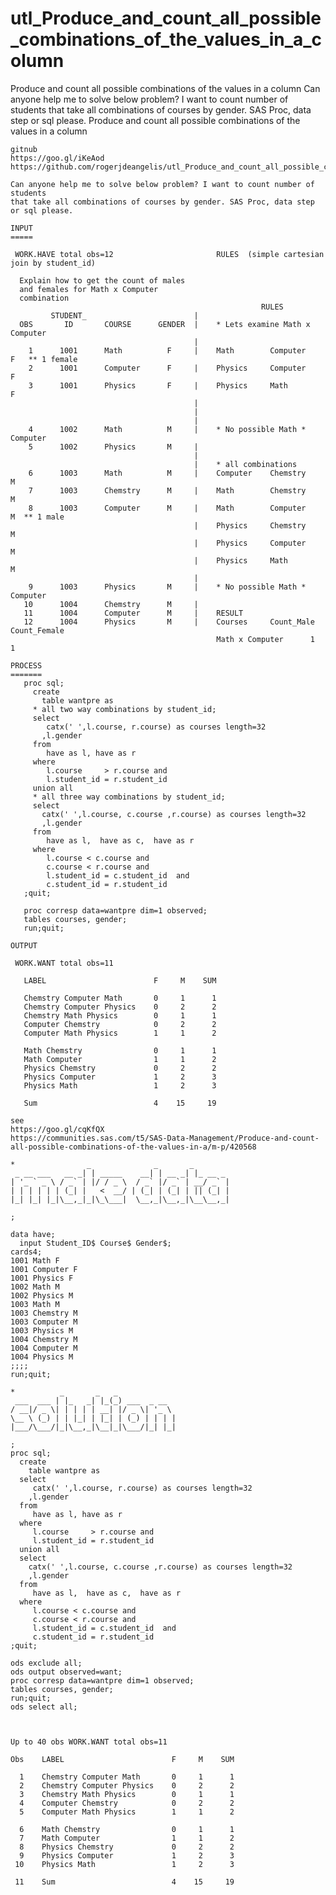 # utl_Produce_and_count_all_possible_combinations_of_the_values_in_a_column
Produce and count all possible combinations of the values in a column  Can anyone help me to solve below problem? I want to count number of students that take all combinations of courses by gender. SAS Proc, data step or sql please.
    Produce and count all possible combinations of the values in a column

    gitnub
    https://goo.gl/iKeAod
    https://github.com/rogerjdeangelis/utl_Produce_and_count_all_possible_combinations_of_the_values_in_a_column

    Can anyone help me to solve below problem? I want to count number of students
    that take all combinations of courses by gender. SAS Proc, data step or sql please.

    INPUT
    =====

     WORK.HAVE total obs=12                       RULES  (simple cartesian join by student_id)

      Explain how to get the count of males
      and females for Math x Computer
      combination
                                                            RULES
             STUDENT_                        |
      OBS       ID       COURSE      GENDER  |    * Lets examine Math x Computer
                                             |
        1      1001      Math          F     |    Math        Computer     F   ** 1 female
        2      1001      Computer      F     |    Physics     Computer     F
        3      1001      Physics       F     |    Physics     Math         F
                                             |
                                             |
                                             |
        4      1002      Math          M     |    * No possible Math * Computer
        5      1002      Physics       M     |
                                             |
                                             |    * all combinations
        6      1003      Math          M     |    Computer    Chemstry     M
        7      1003      Chemstry      M     |    Math        Chemstry     M
        8      1003      Computer      M     |    Math        Computer     M  ** 1 male
                                             |    Physics     Chemstry     M
                                             |    Physics     Computer     M
                                             |    Physics     Math         M
                                             |
        9      1003      Physics       M     |    * No possible Math * Computer
       10      1004      Chemstry      M     |
       11      1004      Computer      M     |    RESULT
       12      1004      Physics       M     |    Courses     Count_Male  Count_Female
                                                  Math x Computer      1            1

    PROCESS
    =======
       proc sql;
         create
           table wantpre as
         * all two way combinations by student_id;
         select
            catx(' ',l.course, r.course) as courses length=32
           ,l.gender
         from
            have as l, have as r
         where
            l.course     > r.course and
            l.student_id = r.student_id
         union all
         * all three way combinations by student_id;
         select
           catx(' ',l.course, c.course ,r.course) as courses length=32
           ,l.gender
         from
            have as l,  have as c,  have as r
         where
            l.course < c.course and
            c.course < r.course and
            l.student_id = c.student_id  and
            c.student_id = r.student_id
       ;quit;

       proc corresp data=wantpre dim=1 observed;
       tables courses, gender;
       run;quit;

    OUTPUT

     WORK.WANT total obs=11

       LABEL                        F     M    SUM

       Chemstry Computer Math       0     1      1
       Chemstry Computer Physics    0     2      2
       Chemstry Math Physics        0     1      1
       Computer Chemstry            0     2      2
       Computer Math Physics        1     1      2

       Math Chemstry                0     1      1
       Math Computer                1     1      2
       Physics Chemstry             0     2      2
       Physics Computer             1     2      3
       Physics Math                 1     2      3

       Sum                          4    15     19

    see
    https://goo.gl/cqKfQX
    https://communities.sas.com/t5/SAS-Data-Management/Produce-and-count-all-possible-combinations-of-the-values-in-a/m-p/420568

    *                _              _       _
     _ __ ___   __ _| | _____    __| | __ _| |_ __ _
    | '_ ` _ \ / _` | |/ / _ \  / _` |/ _` | __/ _` |
    | | | | | | (_| |   <  __/ | (_| | (_| | || (_| |
    |_| |_| |_|\__,_|_|\_\___|  \__,_|\__,_|\__\__,_|

    ;

    data have;
      input Student_ID$ Course$ Gender$;
    cards4;
    1001 Math F
    1001 Computer F
    1001 Physics F
    1002 Math M
    1002 Physics M
    1003 Math M
    1003 Chemstry M
    1003 Computer M
    1003 Physics M
    1004 Chemstry M
    1004 Computer M
    1004 Physics M
    ;;;;
    run;quit;

    *          _       _   _
     ___  ___ | |_   _| |_(_) ___  _ __
    / __|/ _ \| | | | | __| |/ _ \| '_ \
    \__ \ (_) | | |_| | |_| | (_) | | | |
    |___/\___/|_|\__,_|\__|_|\___/|_| |_|

    ;
    proc sql;
      create
        table wantpre as
      select
         catx(' ',l.course, r.course) as courses length=32
        ,l.gender
      from
         have as l, have as r
      where
         l.course     > r.course and
         l.student_id = r.student_id
      union all
      select
        catx(' ',l.course, c.course ,r.course) as courses length=32
        ,l.gender
      from
         have as l,  have as c,  have as r
      where
         l.course < c.course and
         c.course < r.course and
         l.student_id = c.student_id  and
         c.student_id = r.student_id
    ;quit;

    ods exclude all;
    ods output observed=want;
    proc corresp data=wantpre dim=1 observed;
    tables courses, gender;
    run;quit;
    ods select all;



    Up to 40 obs WORK.WANT total obs=11

    Obs    LABEL                        F     M    SUM

      1    Chemstry Computer Math       0     1      1
      2    Chemstry Computer Physics    0     2      2
      3    Chemstry Math Physics        0     1      1
      4    Computer Chemstry            0     2      2
      5    Computer Math Physics        1     1      2

      6    Math Chemstry                0     1      1
      7    Math Computer                1     1      2
      8    Physics Chemstry             0     2      2
      9    Physics Computer             1     2      3
     10    Physics Math                 1     2      3

     11    Sum                          4    15     19



